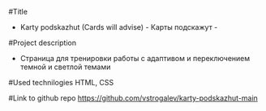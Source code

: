 #Title
- Karty podskazhut (Cards will advise) - Карты подскажут -

#Project description
- Страница для тренировки работы с адаптивом и переключением темной и светлой темами

#Used technilogies
HTML, CSS

#Link to github repo
https://github.com/vstrogalev/karty-podskazhut-main